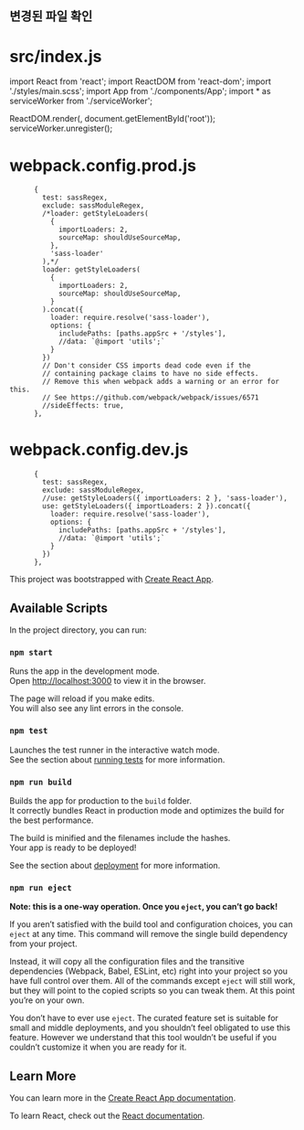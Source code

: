 ## 변경된 파일 확인

# src/index.js

import React from 'react';
import ReactDOM from 'react-dom';
import './styles/main.scss';
import App from './components/App';
import * as serviceWorker from './serviceWorker';

ReactDOM.render(<App />, document.getElementById('root'));
serviceWorker.unregister();


# webpack.config.prod.js

          {  
            test: sassRegex,
            exclude: sassModuleRegex,
            /*loader: getStyleLoaders(
              {
                importLoaders: 2,
                sourceMap: shouldUseSourceMap,
              },
              'sass-loader'
            ),*/
            loader: getStyleLoaders(
              {
                importLoaders: 2,
                sourceMap: shouldUseSourceMap,
              }
            ).concat({
              loader: require.resolve('sass-loader'),
              options: {
                includePaths: [paths.appSrc + '/styles'],
                //data: `@import 'utils';`
              }
            })
            // Don't consider CSS imports dead code even if the
            // containing package claims to have no side effects.
            // Remove this when webpack adds a warning or an error for this.
            // See https://github.com/webpack/webpack/issues/6571
            //sideEffects: true,
          },

# webpack.config.dev.js

          {  
            test: sassRegex,
            exclude: sassModuleRegex,
            //use: getStyleLoaders({ importLoaders: 2 }, 'sass-loader'),
            use: getStyleLoaders({ importLoaders: 2 }).concat({
              loader: require.resolve('sass-loader'),
              options: {
                includePaths: [paths.appSrc + '/styles'],
                //data: `@import 'utils';`
              }
            })
          },

This project was bootstrapped with [Create React App](https://github.com/facebook/create-react-app).

## Available Scripts

In the project directory, you can run:

### `npm start`

Runs the app in the development mode.<br>
Open [http://localhost:3000](http://localhost:3000) to view it in the browser.

The page will reload if you make edits.<br>
You will also see any lint errors in the console.

### `npm test`

Launches the test runner in the interactive watch mode.<br>
See the section about [running tests](https://facebook.github.io/create-react-app/docs/running-tests) for more information.

### `npm run build`

Builds the app for production to the `build` folder.<br>
It correctly bundles React in production mode and optimizes the build for the best performance.

The build is minified and the filenames include the hashes.<br>
Your app is ready to be deployed!

See the section about [deployment](https://facebook.github.io/create-react-app/docs/deployment) for more information.

### `npm run eject`

**Note: this is a one-way operation. Once you `eject`, you can’t go back!**

If you aren’t satisfied with the build tool and configuration choices, you can `eject` at any time. This command will remove the single build dependency from your project.

Instead, it will copy all the configuration files and the transitive dependencies (Webpack, Babel, ESLint, etc) right into your project so you have full control over them. All of the commands except `eject` will still work, but they will point to the copied scripts so you can tweak them. At this point you’re on your own.

You don’t have to ever use `eject`. The curated feature set is suitable for small and middle deployments, and you shouldn’t feel obligated to use this feature. However we understand that this tool wouldn’t be useful if you couldn’t customize it when you are ready for it.

## Learn More

You can learn more in the [Create React App documentation](https://facebook.github.io/create-react-app/docs/getting-started).

To learn React, check out the [React documentation](https://reactjs.org/).
